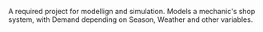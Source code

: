 A required project for modellign and simulation.
Models a mechanic's shop system, with Demand depending on Season, Weather and other variables.
